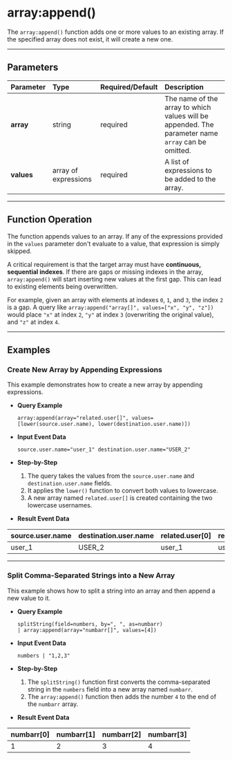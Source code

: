 # array:append()

The `array:append()` function adds one or more values to an existing array. If the specified array does not exist, it will create a new one.

***

## Parameters

| Parameter | Type | Required/Default | Description |
| :--- | :--- | :--- | :--- |
| **array** | string | required | The name of the array to which values will be appended. The parameter name `array` can be omitted. |
| **values** | array of expressions | required | A list of expressions to be added to the array. |

***

## Function Operation

The function appends values to an array. If any of the expressions provided in the `values` parameter don't evaluate to a value, that expression is simply skipped.

A critical requirement is that the target array must have **continuous, sequential indexes**. If there are gaps or missing indexes in the array, `array:append()` will start inserting new values at the first gap. This can lead to existing elements being overwritten.

For example, given an array with elements at indexes `0`, `1`, and `3`, the index `2` is a gap. A query like `array:append("array[]", values=["x", "y", "z"])` would place `"x"` at index `2`, `"y"` at index `3` (overwriting the original value), and `"z"` at index `4`.

***

## Examples

### Create New Array by Appending Expressions

This example demonstrates how to create a new array by appending expressions.

* **Query Example**
    ```
    array:append(array="related.user[]", values=[lower(source.user.name), lower(destination.user.name)])
    ```

* **Input Event Data**
    ```
    source.user.name="user_1" destination.user.name="USER_2"
    ```

* **Step-by-Step**
    1.  The query takes the values from the `source.user.name` and `destination.user.name` fields.
    2.  It applies the `lower()` function to convert both values to lowercase.
    3.  A new array named `related.user[]` is created containing the two lowercase usernames.

* **Result Event Data**

| source.user.name | destination.user.name | related.user[0] | related.user[1] |
| :--- | :--- | :--- | :--- |
| user_1 | USER_2 | user_1 | user_2 |

---

### Split Comma-Separated Strings into a New Array

This example shows how to split a string into an array and then append a new value to it.

* **Query Example**
    ```
    splitString(field=numbers, by=", ", as=numbarr)
    | array:append(array="numbarr[]", values=[4])
    ```

* **Input Event Data**
    ```
    numbers | "1,2,3"
    ```

* **Step-by-Step**
    1.  The `splitString()` function first converts the comma-separated string in the `numbers` field into a new array named `numbarr`.
    2.  The `array:append()` function then adds the number `4` to the end of the `numbarr` array.

* **Result Event Data**

| numbarr[0] | numbarr[1] | numbarr[2] | numbarr[3] |
| :--- | :--- | :--- | :--- |
| 1 | 2 | 3 | 4 |
